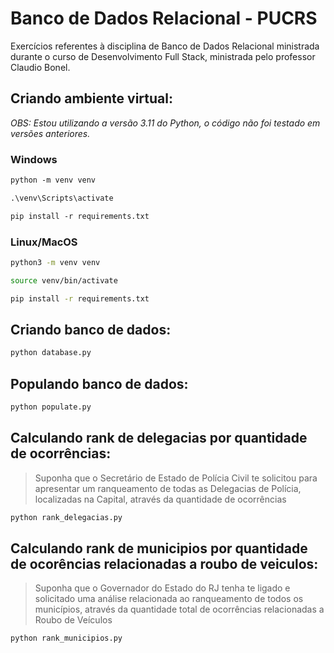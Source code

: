 # Banco de Dados Relacional - PUCRS

Exercícios referentes à disciplina de Banco de Dados Relacional ministrada durante o curso de Desenvolvimento Full Stack, ministrada pelo professor Claudio Bonel.

## Criando ambiente virtual:

_OBS: Estou utilizando a versão 3.11 do Python, o código não foi testado em versões anteriores._

### Windows

```ps
python -m venv venv
```
```ps
.\venv\Scripts\activate
```
```ps
pip install -r requirements.txt
```

### Linux/MacOS

```sh
python3 -m venv venv
```
```sh
source venv/bin/activate
```
```sh
pip install -r requirements.txt
```

## Criando banco de dados:

```sh
python database.py
```

## Populando banco de dados:

```sh
python populate.py
```

## Calculando rank de delegacias por quantidade de ocorrências:

> Suponha que o Secretário de Estado de Polícia Civil te solicitou para apresentar um
ranqueamento de todas as Delegacias de Polícia, localizadas na Capital, através da
quantidade de ocorrências

```sh
python rank_delegacias.py
```

## Calculando rank de municipios por quantidade de ocorências relacionadas a roubo de veiculos:

> Suponha que o Governador do Estado do RJ tenha te ligado e solicitado uma análise
relacionada ao ranqueamento de todos os municípios, através da quantidade total de
ocorrências relacionadas a Roubo de Veículos

```sh
python rank_municipios.py
```
